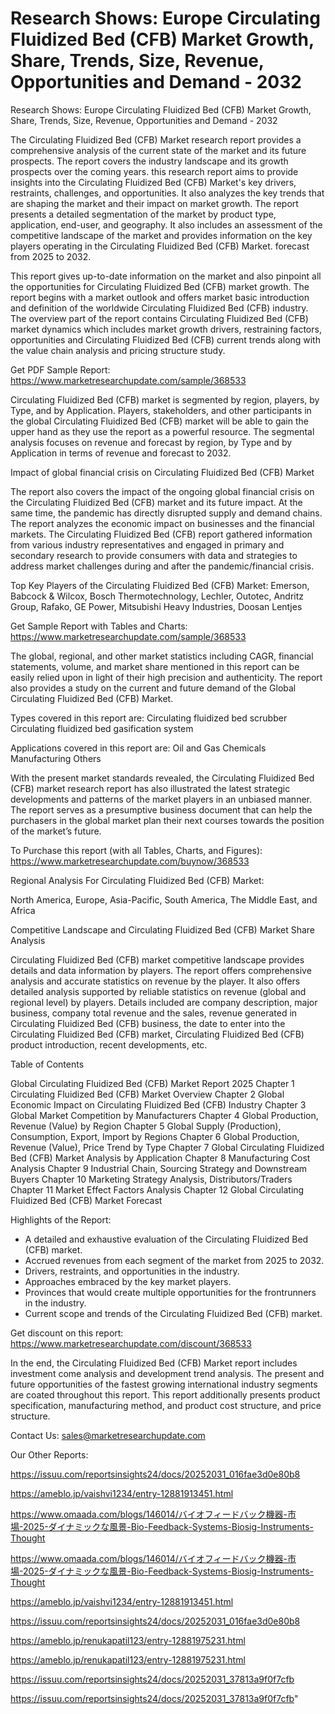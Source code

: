 # Research Shows: Europe Circulating Fluidized Bed (CFB) Market Growth, Share, Trends, Size, Revenue, Opportunities and Demand - 2032
 Research Shows: Europe Circulating Fluidized Bed (CFB) Market Growth, Share, Trends, Size, Revenue, Opportunities and Demand - 2032

The Circulating Fluidized Bed (CFB) Market research report provides a comprehensive analysis of the current state of the market and its future prospects. The report covers the industry landscape and its growth prospects over the coming years. this research report aims to provide insights into the Circulating Fluidized Bed (CFB) Market's key drivers, restraints, challenges, and opportunities. It also analyzes the key trends that are shaping the market and their impact on market growth. The report presents a detailed segmentation of the market by product type, application, end-user, and geography. It also includes an assessment of the competitive landscape of the market and provides information on the key players operating in the Circulating Fluidized Bed (CFB) Market. forecast from 2025 to 2032.

This report gives up-to-date information on the market and also pinpoint all the opportunities for Circulating Fluidized Bed (CFB) market growth. The report begins with a market outlook and offers market basic introduction and definition of the worldwide Circulating Fluidized Bed (CFB) industry. The overview part of the report contains Circulating Fluidized Bed (CFB) market dynamics which includes market growth drivers, restraining factors, opportunities and Circulating Fluidized Bed (CFB) current trends along with the value chain analysis and pricing structure study.

Get PDF Sample Report: https://www.marketresearchupdate.com/sample/368533

Circulating Fluidized Bed (CFB) market is segmented by region, players, by Type, and by Application. Players, stakeholders, and other participants in the global Circulating Fluidized Bed (CFB) market will be able to gain the upper hand as they use the report as a powerful resource. The segmental analysis focuses on revenue and forecast by region, by Type and by Application in terms of revenue and forecast to 2032.

Impact of global financial crisis on Circulating Fluidized Bed (CFB) Market

The report also covers the impact of the ongoing global financial crisis on the Circulating Fluidized Bed (CFB) market and its future impact. At the same time, the pandemic has directly disrupted supply and demand chains. The report analyzes the economic impact on businesses and the financial markets. The Circulating Fluidized Bed (CFB) report gathered information from various industry representatives and engaged in primary and secondary research to provide consumers with data and strategies to address market challenges during and after the pandemic/financial crisis.

Top Key Players of the Circulating Fluidized Bed (CFB) Market:
Emerson, Babcock & Wilcox, Bosch Thermotechnology, Lechler, Outotec, Andritz Group, Rafako, GE Power, Mitsubishi Heavy Industries, Doosan Lentjes


Get Sample Report with Tables and Charts: https://www.marketresearchupdate.com/sample/368533

The global, regional, and other market statistics including CAGR, financial statements, volume, and market share mentioned in this report can be easily relied upon in light of their high precision and authenticity. The report also provides a study on the current and future demand of the Global Circulating Fluidized Bed (CFB) Market.

Types covered in this report are:
Circulating fluidized bed scrubber
Circulating fluidized bed gasification system


Applications covered in this report are:
Oil and Gas
Chemicals
Manufacturing
Others


With the present market standards revealed, the Circulating Fluidized Bed (CFB) market research report has also illustrated the latest strategic developments and patterns of the market players in an unbiased manner. The report serves as a presumptive business document that can help the purchasers in the global market plan their next courses towards the position of the market’s future.

To Purchase this report (with all Tables, Charts, and Figures): https://www.marketresearchupdate.com/buynow/368533

Regional Analysis For Circulating Fluidized Bed (CFB) Market:

North America, Europe, Asia-Pacific, South America, The Middle East, and Africa

Competitive Landscape and Circulating Fluidized Bed (CFB) Market Share Analysis

Circulating Fluidized Bed (CFB) market competitive landscape provides details and data information by players. The report offers comprehensive analysis and accurate statistics on revenue by the player. It also offers detailed analysis supported by reliable statistics on revenue (global and regional level) by players. Details included are company description, major business, company total revenue and the sales, revenue generated in Circulating Fluidized Bed (CFB) business, the date to enter into the Circulating Fluidized Bed (CFB) market, Circulating Fluidized Bed (CFB) product introduction, recent developments, etc.

Table of Contents

Global Circulating Fluidized Bed (CFB) Market Report 2025
Chapter 1 Circulating Fluidized Bed (CFB) Market Overview
Chapter 2 Global Economic Impact on Circulating Fluidized Bed (CFB) Industry
Chapter 3 Global Market Competition by Manufacturers
Chapter 4 Global Production, Revenue (Value) by Region
Chapter 5 Global Supply (Production), Consumption, Export, Import by Regions
Chapter 6 Global Production, Revenue (Value), Price Trend by Type
Chapter 7 Global Circulating Fluidized Bed (CFB) Market Analysis by Application
Chapter 8 Manufacturing Cost Analysis
Chapter 9 Industrial Chain, Sourcing Strategy and Downstream Buyers
Chapter 10 Marketing Strategy Analysis, Distributors/Traders
Chapter 11 Market Effect Factors Analysis
Chapter 12 Global Circulating Fluidized Bed (CFB) Market Forecast

Highlights of the Report:

- A detailed and exhaustive evaluation of the Circulating Fluidized Bed (CFB) market.
- Accrued revenues from each segment of the market from 2025 to 2032.
- Drivers, restraints, and opportunities in the industry.
- Approaches embraced by the key market players.
- Provinces that would create multiple opportunities for the frontrunners in the industry.
- Current scope and trends of the Circulating Fluidized Bed (CFB) market.

Get discount on this report: https://www.marketresearchupdate.com/discount/368533

In the end, the Circulating Fluidized Bed (CFB) Market report includes investment come analysis and development trend analysis. The present and future opportunities of the fastest growing international industry segments are coated throughout this report. This report additionally presents product specification, manufacturing method, and product cost structure, and price structure.

Contact Us:
sales@marketresearchupdate.com

Our Other Reports:

https://issuu.com/reportsinsights24/docs/20252031_016fae3d0e80b8

https://ameblo.jp/vaishvi1234/entry-12881913451.html

https://www.omaada.com/blogs/146014/バイオフィードバック機器-市場-2025-ダイナミックな風景-Bio-Feedback-Systems-Biosig-Instruments-Thought

https://www.omaada.com/blogs/146014/バイオフィードバック機器-市場-2025-ダイナミックな風景-Bio-Feedback-Systems-Biosig-Instruments-Thought

https://ameblo.jp/vaishvi1234/entry-12881913451.html

https://issuu.com/reportsinsights24/docs/20252031_016fae3d0e80b8

https://ameblo.jp/renukapatil123/entry-12881975231.html

https://ameblo.jp/renukapatil123/entry-12881975231.html

https://issuu.com/reportsinsights24/docs/20252031_37813a9f0f7cfb

https://issuu.com/reportsinsights24/docs/20252031_37813a9f0f7cfb"
